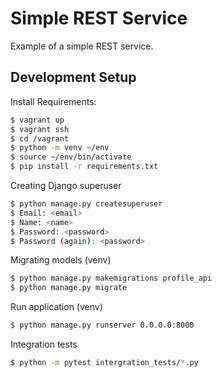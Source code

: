 # Simple REST Service

Example of a simple REST service.


## Development Setup
Install Requirements:

``` bash
$ vagrant up
$ vagrant ssh
$ cd /vagrant
$ python -m venv ~/env
$ source ~/env/bin/activate
$ pip install -r requirements.txt
```

Creating Django superuser

``` bash
$ python manage.py createsuperuser
$ Email: <email>
$ Name: <name>
$ Password: <password>
$ Password (again): <password>
```

Migrating models (venv)

``` bash
$ python manage.py makemigrations profile_api
$ python manage.py migrate
```

Run application (venv)

``` bash
$ python manage.py runserver 0.0.0.0:8000
```

Integration tests

``` bash
$ python -m pytest intergration_tests/*.py
```


